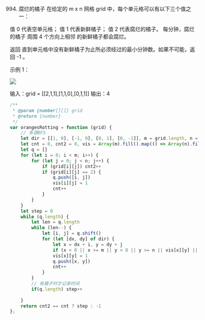 994. 腐烂的橘子
在给定的 m x n 网格 grid 中，每个单元格可以有以下三个值之一：

值 0 代表空单元格；
值 1 代表新鲜橘子；
值 2 代表腐烂的橘子。
每分钟，腐烂的橘子 周围 4 个方向上相邻 的新鲜橘子都会腐烂。

返回 直到单元格中没有新鲜橘子为止所必须经过的最小分钟数。如果不可能，返回 -1 。

 

示例 1：

![](https://assets.leetcode-cn.com/aliyun-lc-upload/uploads/2019/02/16/oranges.png)

输入：grid = [[2,1,1],[1,1,0],[0,1,1]]
输出：4
```js
/**
 * @param {number[][]} grid
 * @return {number}
 */
var orangesRotting = function (grid) {
    // 多源BFS
    let dir = [[1, 0], [-1, 0], [0, 1], [0, -1]], m = grid.length, n = grid[0].length
    let cnt = 0, cnt2 = 0, vis = Array(m).fill().map(() => Array(n).fill(0))
    let q = []
    for (let i = 0; i < m; i++) {
        for (let j = 0; j < n; j++) {
            if (grid[i][j]) cnt2++
            if (grid[i][j] == 2) {
                q.push([i, j])
                vis[i][j] = 1
                cnt++
            }
        }
    }
    let step = 0
    while (q.length) {
        let len = q.length
        while (len--) {
            let [i, j] = q.shift()
            for (let [dx, dy] of dir) {
                let x = dx + i, y = dy + j
                if (x < 0 || x >= m || y < 0 || y >= n || vis[x][y] || grid[x][y] != 1) continue
                vis[x][y] = 1
                q.push([x, y])
                cnt++
            }
        }
        // 有橘子时才记录时间
        if(q.length) step++
        
    }
    return cnt2 == cnt ? step : -1
};